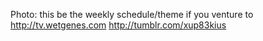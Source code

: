 Photo: this be the weekly schedule/theme if you venture to http://tv.wetgenes.com http://tumblr.com/xup83kius